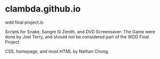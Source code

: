 clambda.github.io
=================

wdd final project.io

Scripts for Snake, Sangre Si Zenith, and DVD Screensaver: The Game were done by Joel Terry,
and should not be considered part of the WDD Final Project.

CSS, homepage, and most HTML by Nathan Chong.
